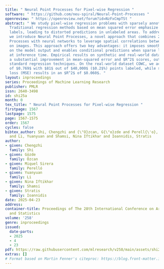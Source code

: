 ```yaml
---
title: " Neural Point Processes for Pixel-wise Regression "
software: " https://github.com/neu-spiral/Neural-Point-Processes "
openreview: " https://openreview.net/forum?id=NzFxCmpTSt "
abstract: " We study pixel-wise regression problems with sparsely annotated images.
  Traditional regression methods based on mean squared error emphasize pixels with
  labels, leading to distorted predictions in unlabeled areas. To address this limitation,
  we introduce Neural Point Processes, a novel approach that combines 2D Gaussian
  Processes with neural networks to leverage spatial correlations between sparse labels
  on images. This approach offers two key advantages: it imposes smoothness constraints
  on the model output and enables conditional predictions when sparse labels are available
  at inference time. Empirical results on synthetic and real-world datasets demonstrate
  a substantial improvement in mean-squared error and $R^2$ scores, outperforming
  standard regression techniques. On the real-world dataset COWC, we achieve an $R^2$
  of $0.769$ with $81$ out of $40,000$ ($0.2$%) points labeled, while standard regression
  loss (MSE) results in an $R^2$ of $0.060$. "
layout: inproceedings
series: Proceedings of Machine Learning Research
publisher: PMLR
issn: 2640-3498
id: shi25a
month: 0
tex_title: " Neural Point Processes for Pixel-wise Regression "
firstpage: 1567
lastpage: 1575
page: 1567-1575
order: 1567
cycles: false
bibtex_author: Shi, Chengzhi and {\"O}zcan, G{\"o}zde and Perell{\'o}, Miquel Sirera
  and Li, Yuanyuan and Shamsi, Nina Iftikhar and Ioannidis, Stratis
author:
- given: Chengzhi
  family: Shi
- given: Gözde
  family: Özcan
- given: Miquel Sirera
  family: Perelló
- given: Yuanyuan
  family: Li
- given: Nina Iftikhar
  family: Shamsi
- given: Stratis
  family: Ioannidis
date: 2025-04-23
address:
container-title: Proceedings of The 28th International Conference on Artificial Intelligence
  and Statistics
volume: '258'
genre: inproceedings
issued:
  date-parts:
  - 2025
  - 4
  - 23
pdf: https://raw.githubusercontent.com/mlresearch/v258/main/assets/shi25a/shi25a.pdf
extras: []
# Format based on Martin Fenner's citeproc: https://blog.front-matter.io/posts/citeproc-yaml-for-bibliographies/
---
```

